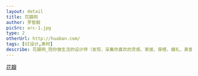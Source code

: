 ```yaml
---
layout: detail
title: 花瓣网
author: 罗智毅
picSrc: arc-1.jpg
type: 2
otherUrl: http://huaban.com/
tags: [UI设计,素材]
describe: 花瓣网_陪你做生活的设计师（发现、采集你喜欢的灵感、家居、穿搭、婚礼、美食、旅行、美图、商品等）
---
```


[花瓣][1]

[1]: http://huaban.com/ "花瓣"
